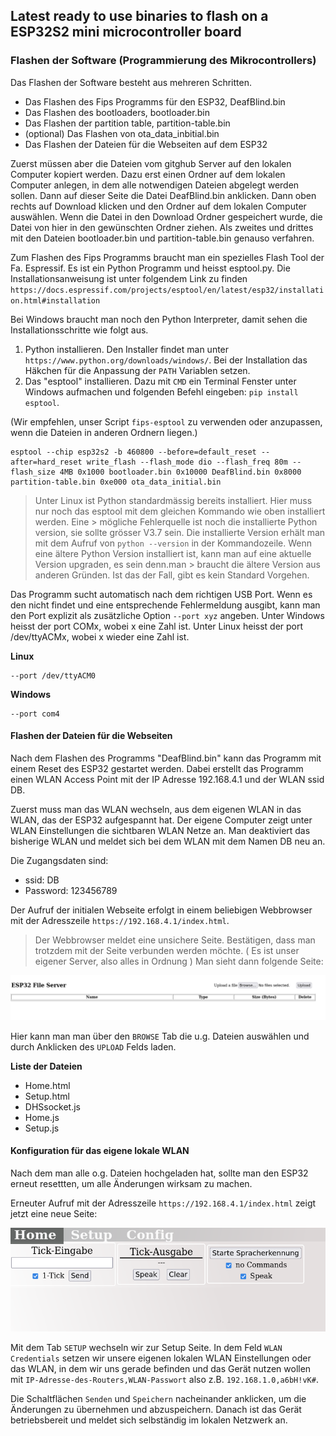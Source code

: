 ## Latest ready to use binaries to flash on a ESP32S2 mini microcontroller board

### Flashen der Software (Programmierung des Mikrocontrollers)
Das Flashen der Software besteht aus mehreren Schritten.
- Das Flashen des Fips Programms für den ESP32, DeafBlind.bin
- Das Flashen des bootloaders, bootloader.bin
- Das Flashen der partition table, partition-table.bin
- (optional) Das Flashen von ota_data_inbitial.bin 
- Das Flashen der Dateien für die Webseiten auf dem ESP32
 
Zuerst müssen aber die Dateien vom gitghub Server auf den lokalen Computer kopiert werden.
Dazu erst einen Ordner auf dem lokalen Computer anlegen, in dem alle notwendigen Dateien abgelegt werden sollen. 
Dann auf dieser Seite die Datei DeafBlind.bin anklicken. Dann oben rechts auf Download klicken und den Ordner auf dem lokalen Computer auswählen.
Wenn die Datei in den Download Ordner gespeichert wurde, die Datei von hier in den gewünschten Ordner ziehen.
Als zweites und drittes mit den Dateien bootloader.bin und partition-table.bin genauso verfahren. 

Zum Flashen des Fips Programms braucht man ein spezielles Flash Tool der Fa. Espressif. Es ist ein Python Programm und heisst esptool.py.
Die Installationsanweisung ist unter folgendem Link zu finden
`https://docs.espressif.com/projects/esptool/en/latest/esp32/installation.html#installation`

Bei Windows braucht man noch den Python Interpreter, damit sehen die Installationsschritte wie folgt aus.

1. Python installieren. Den Installer findet man unter `https://www.python.org/downloads/windows/`. Bei der Installation das Häkchen für die Anpassung der `PATH` Variablen setzen.
2. Das "esptool" installieren. Dazu mit `CMD` ein Terminal Fenster unter Windows aufmachen und folgenden Befehl eingeben: ```pip install esptool```.   

(Wir empfehlen, unser Script `fips-esptool` zu verwenden oder anzupassen, wenn die Dateien in anderen Ordnern liegen.)

```
esptool --chip esp32s2 -b 460800 --before=default_reset --after=hard_reset write_flash --flash_mode dio --flash_freq 80m --flash_size 4MB 0x1000 bootloader.bin 0x10000 DeafBlind.bin 0x8000 partition-table.bin 0xe000 ota_data_initial.bin
```

> Unter Linux ist Python standardmässig bereits installiert. Hier muss nur noch das esptool mit dem gleichen Kommando wie oben installiert werden. Eine > mögliche Fehlerquelle ist noch die installierte Python version, sie sollte grösser V3.7 sein. Die installierte Version erhält man mit dem Aufruf von `python --version` in der Kommandozeile. Wenn eine ältere Python Version installiert ist, kann man auf eine aktuelle Version upgraden, es sein denn.man > braucht die ältere Version aus anderen Gründen. Ist das der Fall, gibt es kein Standard Vorgehen.  

Das Programm sucht automatisch nach dem richtigen USB Port. Wenn es den nicht findet und eine entsprechende Fehlermeldung ausgibt, kann man den Port explizit als zusätzliche Option `--port xyz` angeben. Unter Windows heisst der port COMx, wobei x eine Zahl ist. Unter Linux heisst der port /dev/ttyACMx, wobei x wieder eine Zahl ist. 

**Linux**
```
--port /dev/ttyACM0
```

**Windows** 
```
--port com4
```
#### Flashen der Dateien für die Webseiten
Nach dem Flashen des Programms "DeafBlind.bin" kann das Programm mit einem Reset des ESP32 gestartet werden. Dabei erstellt das Programm einen WLAN Access Point mit der IP Adresse 192.168.4.1 und der WLAN ssid DB.

Zuerst muss man das WLAN wechseln, aus dem eigenen WLAN in das WLAN, das der ESP32 aufgespannt hat. Der eigene Computer zeigt unter WLAN Einstellungen die sichtbaren WLAN Netze an. Man deaktiviert das bisherige WLAN und meldet sich bei dem WLAN mit dem Namen DB neu an.

Die Zugangsdaten sind:
- ssid: DB
- Password: 123456789  

Der Aufruf der initialen Webseite erfolgt in einem beliebigen Webbrowser mit der Adresszeile ```https://192.168.4.1/index.html```.

> Der Webbrowser meldet eine unsichere Seite. Bestätigen, dass man trotzdem mit der Seite verbunden werden möchte.
> ( Es ist unser eigener Server, also alles in Ordnung ) 
Man sieht dann folgende Seite: 

![image index](../assets/fips-indedx.png)

Hier kann man man über den `BROWSE` Tab die u.g. Dateien auswählen und durch Anklicken des `UPLOAD` Felds laden. 

**Liste der Dateien**
- Home.html
- Setup.html
- DHSsocket.js
- Home.js
- Setup.js

#### Konfiguration für das eigene lokale WLAN
Nach dem man alle o.g. Dateien hochgeladen hat, sollte man den ESP32 erneut resettten, um alle Änderungen wirksam zu machen.

Erneuter Aufruf mit der Adresszeile ```https://192.168.4.1/index.html``` zeigt jetzt eine neue Seite:

![image home](../assets/fips-home.png)

Mit dem Tab `SETUP` wechseln wir zur Setup Seite. In dem Feld `WLAN Credentials` setzen wir unsere eigenen lokalen WLAN Einstellungen oder das WLAN, in dem wir uns gerade befinden und das Gerät nutzen wollen mit `IP-Adresse-des-Routers,WLAN-Passwort` also z.B. `192.168.1.0,a6bH!vK#`.

Die Schaltflächen `Senden` und `Speichern` nacheinander anklicken, um die Änderungen zu übernehmen und abzuspeichern. Danach ist das Gerät betriebsbereit und meldet sich selbständig im lokalen Netzwerk an.

